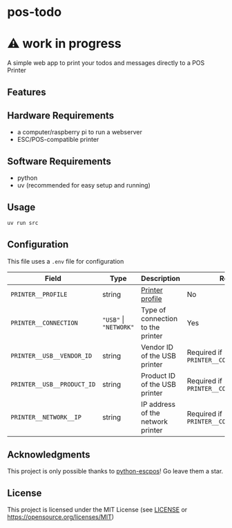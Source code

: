 # pos-todo
# :warning: work in progress
A simple web app to print your todos and messages directly to a POS Printer

## Features


## Hardware Requirements
- a computer/raspberry pi to run a webserver
- ESC/POS-compatible printer

## Software Requirements
- python
- uv (recommended for easy setup and running)

## Usage 
```bash
uv run src
```

## Configuration
This file uses a `.env` file for configuration

| Field            | Type                  | Description                           | Required                         |
| ---------------- | --------------------- | ------------------------------------- | -------------------------------- |
| `PRINTER__PROFILE` | string                | [Printer profile](https://python-escpos.readthedocs.io/en/latest/printer_profiles/available-profiles.html) | No                               |
| `PRINTER__CONNECTION`     | `"USB"` \| `"NETWORK"` | Type of connection to the printer     | Yes                              |
| `PRINTER__USB__VENDOR_ID`  | string                | Vendor ID of the USB printer          | Required if `PRINTER__CONNECTION=USB`     |
| `PRINTER__USB__PRODUCT_ID` | string                | Product ID of the USB printer         | Required if `PRINTER__CONNECTION=USB`     |
| `PRINTER__NETWORK__IP`     | string                | IP address of the network printer     | Required if `PRINTER__CONNECTION=NETWORK` |


## Acknowledgments
This project is only possible thanks to [python-escpos](https://github.com/python-escpos/python-escpos)! Go leave them a star. 


## License
This project is licensed under the MIT License (see [LICENSE](./LICENSE) or https://opensource.org/licenses/MIT)
